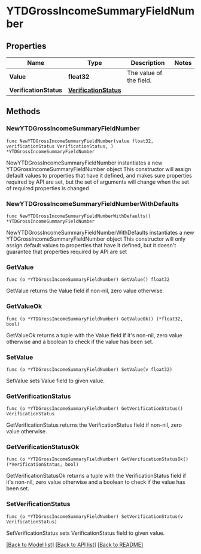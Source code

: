 # YTDGrossIncomeSummaryFieldNumber

## Properties

Name | Type | Description | Notes
------------ | ------------- | ------------- | -------------
**Value** | **float32** | The value of the field. | 
**VerificationStatus** | [**VerificationStatus**](VerificationStatus.md) |  | 

## Methods

### NewYTDGrossIncomeSummaryFieldNumber

`func NewYTDGrossIncomeSummaryFieldNumber(value float32, verificationStatus VerificationStatus, ) *YTDGrossIncomeSummaryFieldNumber`

NewYTDGrossIncomeSummaryFieldNumber instantiates a new YTDGrossIncomeSummaryFieldNumber object
This constructor will assign default values to properties that have it defined,
and makes sure properties required by API are set, but the set of arguments
will change when the set of required properties is changed

### NewYTDGrossIncomeSummaryFieldNumberWithDefaults

`func NewYTDGrossIncomeSummaryFieldNumberWithDefaults() *YTDGrossIncomeSummaryFieldNumber`

NewYTDGrossIncomeSummaryFieldNumberWithDefaults instantiates a new YTDGrossIncomeSummaryFieldNumber object
This constructor will only assign default values to properties that have it defined,
but it doesn't guarantee that properties required by API are set

### GetValue

`func (o *YTDGrossIncomeSummaryFieldNumber) GetValue() float32`

GetValue returns the Value field if non-nil, zero value otherwise.

### GetValueOk

`func (o *YTDGrossIncomeSummaryFieldNumber) GetValueOk() (*float32, bool)`

GetValueOk returns a tuple with the Value field if it's non-nil, zero value otherwise
and a boolean to check if the value has been set.

### SetValue

`func (o *YTDGrossIncomeSummaryFieldNumber) SetValue(v float32)`

SetValue sets Value field to given value.


### GetVerificationStatus

`func (o *YTDGrossIncomeSummaryFieldNumber) GetVerificationStatus() VerificationStatus`

GetVerificationStatus returns the VerificationStatus field if non-nil, zero value otherwise.

### GetVerificationStatusOk

`func (o *YTDGrossIncomeSummaryFieldNumber) GetVerificationStatusOk() (*VerificationStatus, bool)`

GetVerificationStatusOk returns a tuple with the VerificationStatus field if it's non-nil, zero value otherwise
and a boolean to check if the value has been set.

### SetVerificationStatus

`func (o *YTDGrossIncomeSummaryFieldNumber) SetVerificationStatus(v VerificationStatus)`

SetVerificationStatus sets VerificationStatus field to given value.



[[Back to Model list]](../README.md#documentation-for-models) [[Back to API list]](../README.md#documentation-for-api-endpoints) [[Back to README]](../README.md)


